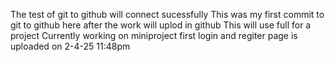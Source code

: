 The test of git to github will connect sucessfully 
This was my first commit to git to github here after the work will uplod in github
This will use full for a project
Currently working on miniproject first login and regiter page is uploaded on 2-4-25 11:48pm
